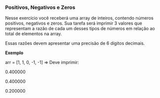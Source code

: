 ### Positivos, Negativos e Zeros ###

Nesse exercício você receberá uma array de inteiros, contendo números positivos, negativos e zeros. Sua tarefa será imprimir 3 valores que representam a razão de cada um desses tipos de números em relação ao total de elementos na array.

Essas razões devem apresentar uma precisão de 6 dígitos decimais.

**Exemplo**

arr = [1, 1, 0, -1, -1] ⇒ Deve imprimir:

0.400000

0.400000

0.200000